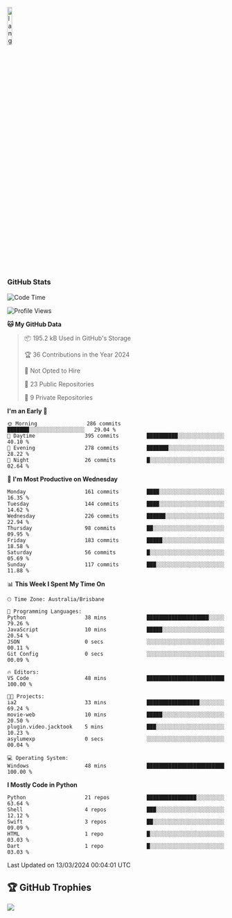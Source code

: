 <p align="left"><img width=15%" src="https://github.com/alansmathew/alansmathew/raw/master/lang.gif" alt="lang image here" /></p>

# <h3 align="left">GitHub Stats</h3>

<!--START_SECTION:waka-->
![Code Time](http://img.shields.io/badge/Code%20Time-334%20hrs%205%20mins-blue)

![Profile Views](http://img.shields.io/badge/Profile%20Views-0-blue)

**🐱 My GitHub Data** 

> 📦 195.2 kB Used in GitHub's Storage 
 > 
> 🏆 36 Contributions in the Year 2024
 > 
> 🚫 Not Opted to Hire
 > 
> 📜 23 Public Repositories 
 > 
> 🔑 9 Private Repositories 
 > 
**I'm an Early 🐤** 

```text
🌞 Morning                286 commits         ███████░░░░░░░░░░░░░░░░░░   29.04 % 
🌆 Daytime                395 commits         ██████████░░░░░░░░░░░░░░░   40.10 % 
🌃 Evening                278 commits         ███████░░░░░░░░░░░░░░░░░░   28.22 % 
🌙 Night                  26 commits          █░░░░░░░░░░░░░░░░░░░░░░░░   02.64 % 
```
📅 **I'm Most Productive on Wednesday** 

```text
Monday                   161 commits         ████░░░░░░░░░░░░░░░░░░░░░   16.35 % 
Tuesday                  144 commits         ████░░░░░░░░░░░░░░░░░░░░░   14.62 % 
Wednesday                226 commits         ██████░░░░░░░░░░░░░░░░░░░   22.94 % 
Thursday                 98 commits          ██░░░░░░░░░░░░░░░░░░░░░░░   09.95 % 
Friday                   183 commits         █████░░░░░░░░░░░░░░░░░░░░   18.58 % 
Saturday                 56 commits          █░░░░░░░░░░░░░░░░░░░░░░░░   05.69 % 
Sunday                   117 commits         ███░░░░░░░░░░░░░░░░░░░░░░   11.88 % 
```


📊 **This Week I Spent My Time On** 

```text
🕑︎ Time Zone: Australia/Brisbane

💬 Programming Languages: 
Python                   38 mins             ████████████████████░░░░░   79.26 % 
JavaScript               10 mins             █████░░░░░░░░░░░░░░░░░░░░   20.54 % 
JSON                     0 secs              ░░░░░░░░░░░░░░░░░░░░░░░░░   00.11 % 
Git Config               0 secs              ░░░░░░░░░░░░░░░░░░░░░░░░░   00.09 % 

🔥 Editors: 
VS Code                  48 mins             █████████████████████████   100.00 % 

🐱‍💻 Projects: 
ia2                      33 mins             █████████████████░░░░░░░░   69.24 % 
movie-web                10 mins             █████░░░░░░░░░░░░░░░░░░░░   20.50 % 
plugin.video.jacktook    5 mins              ███░░░░░░░░░░░░░░░░░░░░░░   10.23 % 
asylumexp                0 secs              ░░░░░░░░░░░░░░░░░░░░░░░░░   00.04 % 

💻 Operating System: 
Windows                  48 mins             █████████████████████████   100.00 % 
```

**I Mostly Code in Python** 

```text
Python                   21 repos            ████████████████░░░░░░░░░   63.64 % 
Shell                    4 repos             ███░░░░░░░░░░░░░░░░░░░░░░   12.12 % 
Swift                    3 repos             ██░░░░░░░░░░░░░░░░░░░░░░░   09.09 % 
HTML                     1 repo              █░░░░░░░░░░░░░░░░░░░░░░░░   03.03 % 
Dart                     1 repo              █░░░░░░░░░░░░░░░░░░░░░░░░   03.03 % 
```




 Last Updated on 13/03/2024 00:04:01 UTC
<!--END_SECTION:waka-->

## 🏆 GitHub Trophies

![](https://github-profile-trophy.vercel.app/?username=samh06&theme=discord&no-frame=true&no-bg=false&margin-w=4)
